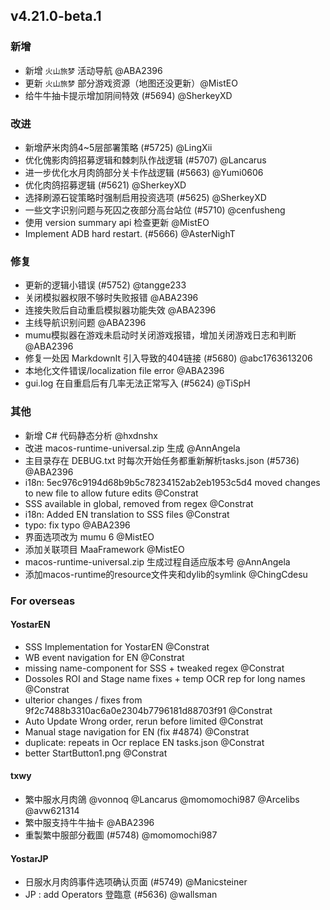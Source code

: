 ## v4.21.0-beta.1

### 新增

- 新增 `火山旅梦` 活动导航 @ABA2396
- 更新 `火山旅梦` 部分游戏资源（地图还没更新）@MistEO
- 给牛牛抽卡提示增加阴间特效 (#5694) @SherkeyXD

### 改进

- 新增萨米肉鸽4~5层部署策略 (#5725) @LingXii
- 优化傀影肉鸽招募逻辑和棘刺队作战逻辑 (#5707) @Lancarus
- 进一步优化水月肉鸽部分关卡作战逻辑 (#5663) @Yumi0606
- 优化肉鸽招募逻辑 (#5621) @SherkeyXD
- 选择刷源石锭策略时强制启用投资选项 (#5625) @SherkeyXD
- 一些文字识别问题与死囚之夜部分高台站位 (#5710) @cenfusheng
- 使用 version summary api 检查更新 @MistEO
- Implement ADB hard restart. (#5666) @AsterNighT

### 修复

- 更新的逻辑小错误 (#5752) @tangge233
- 关闭模拟器权限不够时失败报错 @ABA2396
- 连接失败后自动重启模拟器功能失效 @ABA2396
- 主线导航识别问题 @ABA2396
- mumu模拟器在游戏未启动时关闭游戏报错，增加关闭游戏日志和判断 @ABA2396
- 修复一处因 MarkdownIt 引入导致的404链接 (#5680) @abc1763613206
- 本地化文件错误/localization file error @ABA2396
- gui.log 在自重启后有几率无法正常写入 (#5624) @TiSpH

### 其他

- 新增 C# 代码静态分析 @hxdnshx
- 改进 macos-runtime-universal.zip 生成 @AnnAngela
- 主目录存在 DEBUG.txt 时每次开始任务都重新解析tasks.json (#5736) @ABA2396
- i18n: 5ec976c9194d68b9b5c78234152ab2eb1953c5d4 moved changes to new file to allow future edits @Constrat
- SSS available in global, removed from regex @Constrat
- i18n: Added EN translation to SSS files @Constrat
- typo: fix typo @ABA2396
- 界面选项改为 mumu 6 @MistEO
- 添加关联项目 MaaFramework @MistEO
- macos-runtime-universal.zip 生成过程自适应版本号 @AnnAngela
- 添加macos-runtime的resource文件夹和dylib的symlink @ChingCdesu

### For overseas

#### YostarEN

- SSS Implementation for YostarEN @Constrat
- WB event navigation for EN @Constrat
- missing name-component for SSS + tweaked regex @Constrat
- Dossoles ROI and Stage name fixes + temp OCR rep for long names @Constrat
- ulterior changes / fixes from 9f2c7488b3310ac6a0e2304b7796181d88703f91 @Constrat
- Auto Update Wrong order, rerun before limited @Constrat
- Manual stage navigation for EN (fix #4874) @Constrat
- duplicate: repeats in Ocr replace EN tasks.json @Constrat
- better StartButton1.png @Constrat

#### txwy

- 繁中服水月肉鴿  @vonnoq @Lancarus @momomochi987 @Arcelibs @avw621314
- 繁中服支持牛牛抽卡 @ABA2396
- 重製繁中服部分截圖 (#5748) @momomochi987

#### YostarJP

- 日服水月肉鸽事件选项确认页面 (#5749) @Manicsteiner
- JP : add Operators 登臨意 (#5636) @wallsman
